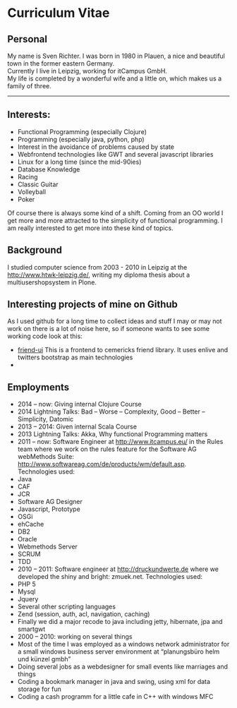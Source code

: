 # Curriculum Vitae

## Personal

My name is Sven Richter. I was born in 1980 in Plauen, a nice and beautiful town in the former eastern Germany.  
Currently I live in Leipzig, working for itCampus GmbH.  
My life is completed by a wonderful wife and a little on, which makes us a family of three.

----
## Interests:

* Functional Programming (especially Clojure)
* Programming (especially java, python, php)
* Interest in the avoidance of problems caused by state
* Webfrontend technologies like GWT and several javascript libraries
* Linux for a long time (since the mid-90ies)
* Database Knowledge
* Racing
* Classic Guitar
* Volleyball
* Poker

Of course there is always some kind of a shift. Coming from an OO world I get more and more attracted to the simplicity of functional programming. I am really interested to get more into these kind of topics.

## Background

I studied computer science from 2003 - 2010 in Leipzig at the http://www.htwk-leipzig.de/, writing my diploma thesis about a multiusershopsystem in Plone.

## Interesting projects of mine on Github
As I used github for a long time to collect ideas and stuff I may or may not work on there is a lot of noise here, so if someone wants to see some working code look at this:
* [friend-ui](https://github.com/sveri/friend-ui) This is a frontend to cemericks friend library. It uses enlive and twitters bootstrap as main technologies
* 

## Employments

* 2014 – now: Giving internal Clojure Course
* 2014 Lightning Talks: Bad – Worse – Complexity, Good – Better – Simplicity, Datomic
* 2013 – 2014: Given internal Scala Course
* 2013 Lightning Talks: Akka, Why functional Programming matters
* 2011 – now: Software Engineer at http://www.itcampus.eu/ in the Rules team where we work on the rules feature for the Software AG webMethods Suite: http://www.softwareag.com/de/products/wm/default.asp.   
Technologies used:
 * Java 
 * CAF
 * JCR
 * Software AG Designer
 * Javascript, Prototype
 * OSGi
 * ehCache
 * DB2
 * Oracle
 * Webmethods Server
 * SCRUM
 * TDD
* 2010 – 2011: Software engineer at http://druckundwerte.de where we developed the shiny and bright: zmuek.net.   Technologies used:
 * PHP 5
 * Mysql
 * Jquery
 * Several other scripting languages
 * Zend (session, auth, acl, navigation, caching)
 * Finally we did a major recode to java including jetty, hibernate, jpa and smartgwt
* 2000 – 2010: working on several things
 * Most of the time I was employed as a windows network administrator for a small windows business server environment at “planungsbüro helm und künzel gmbh”
 * Doing several jobs as a webdesigner for small events like marriages and things
 * Coding a bookmark manager in java and swing, using xml for data storage for fun
 * Coding a cash programm for a little cafe in C++ with windows MFC
